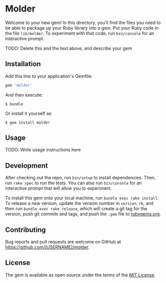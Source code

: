 # Molder

Welcome to your new gem! In this directory, you'll find the files you need to be able to package up your Ruby library into a gem. Put your Ruby code in the file `lib/molder`. To experiment with that code, run `bin/console` for an interactive prompt.

TODO: Delete this and the text above, and describe your gem

## Installation

Add this line to your application's Gemfile:

```ruby
gem 'molder'
```

And then execute:

    $ bundle

Or install it yourself as:

    $ gem install molder

## Usage

TODO: Write usage instructions here

## Development

After checking out the repo, run `bin/setup` to install dependencies. Then, run `rake spec` to run the tests. You can also run `bin/console` for an interactive prompt that will allow you to experiment.

To install this gem onto your local machine, run `bundle exec rake install`. To release a new version, update the version number in `version.rb`, and then run `bundle exec rake release`, which will create a git tag for the version, push git commits and tags, and push the `.gem` file to [rubygems.org](https://rubygems.org).

## Contributing

Bug reports and pull requests are welcome on GitHub at https://github.com/[USERNAME]/molder.

## License

The gem is available as open source under the terms of the [MIT License](https://opensource.org/licenses/MIT).
